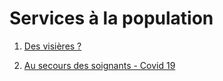 # Services à la population

1. [Des visières ?](https://verviers.lameuse.be/541838/article/2020-04-02/les-visieres-solidaires-mobilisent-des-imprimantes-3d)

2. [Au secours des soignants - Covid 19](https://plus.lesoir.be/295209/article/2020-04-17/limprimante-3d-taillee-pour-les-crises-sanitaires)
